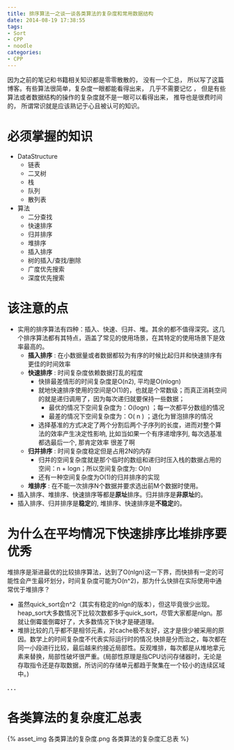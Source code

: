 ```yaml
---
title: 排序算法一之谈一谈各类算法的复杂度和常用数据结构
date: 2014-08-19 17:38:55
tags:
- Sort
- CPP
- noodle
categories:
- CPP
---
```


因为之前的笔记和书籍相关知识都是零零散散的， 没有一个汇总， 所以写了这篇博客。有些算法很简单，复杂度一眼都能看得出来， 几乎不需要记忆 ， 但是有些算法或者数据结构的操作的复杂度就不是一眼可以看得出来， 推导也是很费时间的， 所谓常识就是应该熟记于心且被认可的知识。




# 必须掌握的知识

- DataStructure
    - 链表
    - 二叉树
    - 栈
    - 队列
    - 散列表
- 算法
    - 二分查找
    - 快速排序
    - 归并排序
    - 堆排序
    - 插入排序
    - 树的插入/查找/删除
    - 广度优先搜索
    - 深度优先搜索

# 该注意的点

- 实用的排序算法有四种：插入、快速、归并、堆。其余的都不值得深究。这几个排序算法都有其特点，涵盖了常见的使用场景，在其特定的使用场景下是效率最高的。
    - **插入排序** : 在小数据量或者数据都较为有序的时候比起归并和快速排序有更佳的时间效率
    - **快速排序** : 时间复杂度依赖数据打乱的程度
        - 快排最差情形的时间复杂度是O(n2), 平均是O(nlogn)
        - 就地快速排序使用的空间是O(1)的，也就是个常数级；而真正消耗空间的就是递归调用了，因为每次递归就要保持一些数据；
            - 最优的情况下空间复杂度为：O(logn) ；每一次都平分数组的情况
            - 最差的情况下空间复杂度为：O( n ) ；退化为冒泡排序的情况
        - 选择基准的方式决定了两个分割后两个子序列的长度，进而对整个算法的效率产生决定性影响, 比如当如果一个有序递增序列, 每次选基准都选最后一个, 那肯定效率 很差了啊
    - **归并排序** : 时间复杂度稳定但是占用2N的内存
        - 归并的空间复杂度就是那个临时的数组和递归时压入栈的数据占用的空间：n + logn；所以空间复杂度为: O(n)
        - 还有一种空间复杂度为O(1)的归并排序的实现
    - **堆排序** : 在不能一次排序N个数据并要求选出前M个数据时使用。
- 插入排序、堆排序、快速排序等都是**原址**排序。归并排序是**非原址**的。
- 插入排序、归并排序是**稳定**的, 堆排序、快速排序是**不稳定**的。

# 为什么在平均情况下快速排序比堆排序要优秀

堆排序是渐进最优的比较排序算法，达到了O(nlgn)这一下界，而快排有一定的可能性会产生最坏划分，时间复杂度可能为O(n^2)，那为什么快排在实际使用中通常优于堆排序？

- 虽然quick_sort会n^2（其实有稳定的nlgn的版本），但这毕竟很少出现。heap_sort大多数情况下比较次数都多于quick_sort，尽管大家都是nlgn。那就让倒霉蛋倒霉好了，大多数情况下快才是硬道理。
- 堆排比较的几乎都不是相邻元素，对cache极不友好，这才是很少被采用的原因。数学上的时间复杂度不代表实际运行时的情况.快排是分而治之，每次都在同一小段进行比较，最后越来约接近局部性。反观堆排，每次都是从堆地拿元素来替换，局部性破坏很严重。(局部性原理是指CPU访问存储器时，无论是存取指令还是存取数据，所访问的存储单元都趋于聚集在一个较小的连续区域中。)

**. . .**<!-- more -->

# 各类算法的复杂度汇总表

{% asset_img 各类算法的复杂度.png 各类算法的复杂度汇总表 %}

